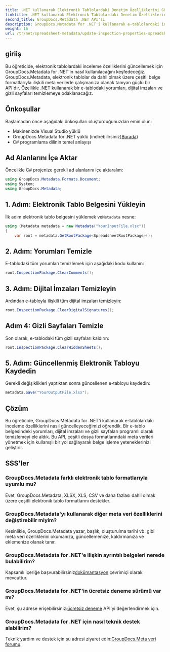 ```yaml
---
title: .NET kullanarak Elektronik Tablolardaki Denetim Özelliklerini Güncelleme
linktitle: .NET kullanarak Elektronik Tablolardaki Denetim Özelliklerini Güncelleme
second_title: GroupDocs.Metadata .NET API'si
description: GroupDocs.Metadata for .NET'i kullanarak e-tablolardaki inceleme özelliklerini nasıl güncelleyeceğinizi öğrenin. Yorumları, imzaları ve gizli sayfaları kolaylıkla yönetin.
weight: 16
url: /tr/net/spreadsheet-metadata/update-inspection-properties-spreadsheets/
---
```

## giriiş
Bu öğreticide, elektronik tablolardaki inceleme özelliklerini güncellemek için GroupDocs.Metadata for .NET'in nasıl kullanılacağını keşfedeceğiz. GroupDocs.Metadata, elektronik tablolar da dahil olmak üzere çeşitli belge formatlarıyla ilişkili meta verilerle çalışmanıza olanak tanıyan güçlü bir API'dir. Özellikle .NET kullanarak bir e-tablodaki yorumları, dijital imzaları ve gizli sayfaları temizlemeye odaklanacağız.
## Önkoşullar
Başlamadan önce aşağıdaki önkoşulları oluşturduğunuzdan emin olun:
- Makinenizde Visual Studio yüklü
-  GroupDocs.Metadata for .NET yüklü (indirebilirsiniz)[Burada](https://releases.groupdocs.com/metadata/net/))
- C# programlama dilinin temel anlayışı

## Ad Alanlarını İçe Aktar
Öncelikle C# projenize gerekli ad alanlarını içe aktaralım:
```csharp
using GroupDocs.Metadata.Formats.Document;
using System;
using GroupDocs.Metadata;
```
## 1. Adım: Elektronik Tablo Belgesini Yükleyin
 İlk adım elektronik tablo belgesini yüklemek ve`Metadata` nesne:
```csharp
using (Metadata metadata = new Metadata("YourInputFile.xlsx"))
{
    var root = metadata.GetRootPackage<SpreadsheetRootPackage>();
```
## 2. Adım: Yorumları Temizle
E-tablodaki tüm yorumları temizlemek için aşağıdaki kodu kullanın:
```csharp
root.InspectionPackage.ClearComments();
```
## 3. Adım: Dijital İmzaları Temizleyin
Ardından e-tabloyla ilişkili tüm dijital imzaları temizleyin:
```csharp
root.InspectionPackage.ClearDigitalSignatures();
```
## Adım 4: Gizli Sayfaları Temizle
Son olarak, e-tablodaki tüm gizli sayfaları kaldırın:
```csharp
root.InspectionPackage.ClearHiddenSheets();
```
## 5. Adım: Güncellenmiş Elektronik Tabloyu Kaydedin
Gerekli değişiklikleri yaptıktan sonra güncellenen e-tabloyu kaydedin:
```csharp
metadata.Save("YourOutputFile.xlsx");
```

## Çözüm
Bu öğreticide, GroupDocs.Metadata for .NET'i kullanarak e-tablolardaki inceleme özelliklerini nasıl güncelleyeceğimizi öğrendik. Bir e-tablo belgesindeki yorumları, dijital imzaları ve gizli sayfaları programlı olarak temizlemeyi ele aldık. Bu API, çeşitli dosya formatlarındaki meta verileri yönetmek için kullanışlı bir yol sağlayarak belge işleme yeteneklerinizi geliştirir.

## SSS'ler
### GroupDocs.Metadata farklı elektronik tablo formatlarıyla uyumlu mu?
Evet, GroupDocs.Metadata, XLSX, XLS, CSV ve daha fazlası dahil olmak üzere çeşitli elektronik tablo formatlarını destekler.
### GroupDocs.Metadata'yı kullanarak diğer meta veri özelliklerini değiştirebilir miyim?
Kesinlikle, GroupDocs.Metadata yazar, başlık, oluşturulma tarihi vb. gibi meta veri özelliklerini okumanıza, güncellemenize, kaldırmanıza ve eklemenize olanak tanır.
### GroupDocs.Metadata for .NET'e ilişkin ayrıntılı belgeleri nerede bulabilirim?
 Kapsamlı içeriğe başvurabilirsiniz[dokümantasyon](https://tutorials.groupdocs.com/metadata/net/) çevrimiçi olarak mevcuttur.
### GroupDocs.Metadata for .NET'in ücretsiz deneme sürümü var mı?
 Evet, şu adrese erişebilirsiniz:[ücretsiz deneme](https://releases.groupdocs.com/) API'yi değerlendirmek için.
### GroupDocs.Metadata for .NET için nasıl teknik destek alabilirim?
 Teknik yardım ve destek için şu adresi ziyaret edin:[GroupDocs.Meta veri forumu](https://forum.groupdocs.com/c/metadata/14).